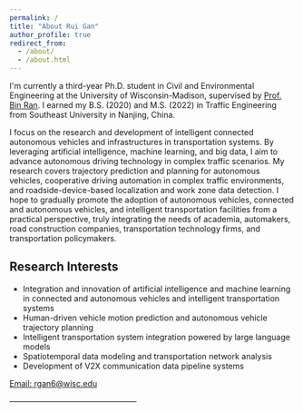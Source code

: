 ```yaml
---
permalink: /
title: "About Rui Gan"
author_profile: true
redirect_from: 
  - /about/
  - /about.html
---
```


I'm currently a third-year Ph.D. student in Civil and Environmental Engineering at the University of Wisconsin-Madison, supervised by [Prof. Bin Ran](https://topslab.wisc.edu/about/people/bin-ran/). I earned my B.S. (2020) and M.S. (2022) in Traffic Engineering from Southeast University in Nanjing, China.

I focus on the research and development of intelligent connected autonomous vehicles and infrastructures in transportation systems. By leveraging artificial intelligence, machine learning, and big data, I aim to advance autonomous driving technology in complex traffic scenarios. My research covers trajectory prediction and planning for autonomous vehicles, cooperative driving automation in complex traffic environments, and roadside-device-based localization and work zone data detection. I hope to gradually promote the adoption of autonomous vehicles, connected and autonomous vehicles, and intelligent transportation facilities from a practical perspective, truly integrating the needs of academia, automakers, road construction companies, transportation technology firms, and transportation policymakers.

## Research Interests
- Integration and innovation of artificial intelligence and machine learning in connected and autonomous vehicles and intelligent transportation systems  
- Human-driven vehicle motion prediction and autonomous vehicle trajectory planning  
- Intelligent transportation system integration powered by large language models  
- Spatiotemporal data modeling and transportation network analysis  
- Development of V2X communication data pipeline systems

[Email: rgan6@wisc.edu](mailto:rgan6@wisc.edu)

————————————————
